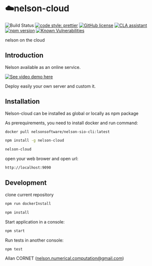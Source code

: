 # ☁️nelson-cloud

![Build Status](https://github.com/nelson-lang/nelson-cloud/workflows/Node.js%20CI/badge.svg)
[![code style: prettier](https://img.shields.io/badge/code_style-prettier-ff69b4.svg?style=flat-square)](https://github.com/prettier/prettier)
[![GitHub license](https://img.shields.io/badge/license-GPL2-blue.svg)](https://github.com/nelson-lang/nelson-cloud/blob/master/COPYING.md)
[![CLA assistant](https://cla-assistant.io/readme/badge/nelson-lang/nelson-cloud)](https://cla-assistant.io/nelson-lang/nelson-cloud)
[![npm version](https://badge.fury.io/js/nelson-cloud.svg)](https://badge.fury.io/js/nelson-cloud)
[![Known Vulnerabilities](https://snyk.io/test/github/nelson-lang/nelson-cloud/badge.svg?targetFile=package.json)](https://snyk.io/test/github/nelson-lang/nelson-cloud?targetFile=package.json)

nelson on the cloud

## Introduction

Nelson available as an online service.

[![See video demo here](http://img.youtube.com/vi/0FTcWsZx_04/0.jpg)](https://www.youtube.com/watch?v=0FTcWsZx_04)

Deploy easily your own server and custom it.

## Installation

Nelson-cloud can be installed as global or locally as npm package

As prerequirements, you need to install docker and run command:

```bash
docker pull nelsonsoftware/nelson-sio-cli:latest
```

```bash
npm install -g nelson-cloud
```

```bash
nelson-cloud
```

open your web brower and open url:

```bash
http://localhost:9090
```

## Development

clone current repository

```bash
npm run dockerInstall
```

```bash
npm install
```

Start application in a console:

```bash
npm start
```

Run tests in another console:

```bash
npm test
```

Allan CORNET (nelson.numerical.computation@gmail.com)
